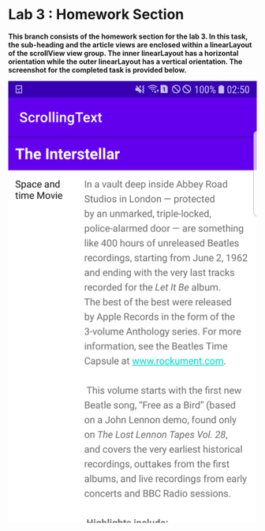 # Lab 3 : Homework Section

**This branch consists of the homework section for the lab 3. In this task, the sub-heading and the article views are enclosed
within a linearLayout of the scrollView view group. The inner linearLayout has a horizontal orientation while the outer linearLayout
has a vertical orientation. The screenshot for the completed task is provided below.**

![Homework Task](SS/Homework.png)
